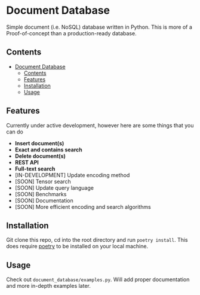 # Document Database 
Simple document (i.e. NoSQL) database written in Python. This is more of a Proof-of-concept than a production-ready database. 

## Contents
- [Document Database](#twitter-api)
  - [Contents](#contents)
  - [Features](#features)
  - [Installation](#installation)
  - [Usage](#usage)
    


## Features
Currently under active development, however here are some things that you can do

- **Insert document(s)**
- **Exact and contains search**
- **Delete document(s)**
- **REST API**
- **Full-text search**
- [IN-DEVELOPMENT] Update encoding method
- [SOON] Tensor search
- [SOON] Update query language
- [SOON] Benchmarks 
- [SOON] Documentation
- [SOON] More efficient encoding and search algorithms


## Installation 
Git clone this repo, cd into the root directory and run ```poetry install```. This does require [poetry](https://python-poetry.org/) to be installed on your local machine. 

## Usage
Check out ```document_database/examples.py```. Will add proper documentation and more in-depth examples later. 
